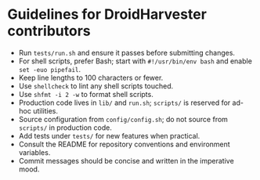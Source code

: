 # Guidelines for DroidHarvester contributors

- Run `tests/run.sh` and ensure it passes before submitting changes.
- For shell scripts, prefer Bash; start with `#!/usr/bin/env bash` and enable `set -euo pipefail`.
- Keep line lengths to 100 characters or fewer.
- Use `shellcheck` to lint any shell scripts touched.
- Use `shfmt -i 2 -w` to format shell scripts.
- Production code lives in `lib/` and `run.sh`; `scripts/` is reserved for ad-hoc utilities.
- Source configuration from `config/config.sh`; do not source from `scripts/` in production code.
- Add tests under `tests/` for new features when practical.
- Consult the README for repository conventions and environment variables.
- Commit messages should be concise and written in the imperative mood.
